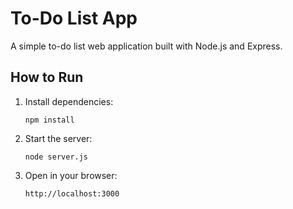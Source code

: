 # To-Do List App

A simple to-do list web application built with Node.js and Express.

## How to Run

1. Install dependencies:
   ```
   npm install
   ```

2. Start the server:
   ```
   node server.js
   ```

3. Open in your browser:
   ```
   http://localhost:3000
   ```
